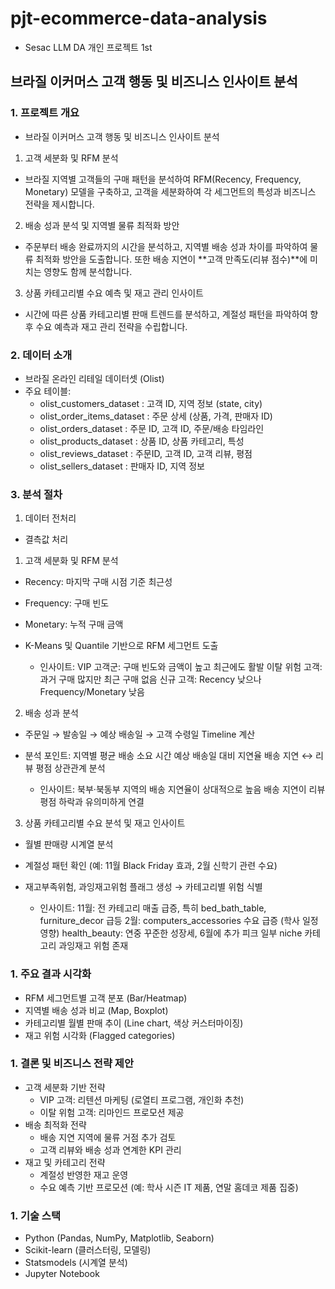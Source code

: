 # pjt-ecommerce-data-analysis
- Sesac LLM DA 개인 프로젝트 1st
## 브라질 이커머스 고객 행동 및 비즈니스 인사이트 분석
### 1. 프로젝트 개요
- 브라질 이커머스 고객 행동 및 비즈니스 인사이트 분석

1. 고객 세분화 및 RFM 분석
- 브라질 지역별 고객들의 구매 패턴을 분석하여 RFM(Recency, Frequency, Monetary) 모델을 구축하고, 고객을 세분화하여 각 세그먼트의 특성과 비즈니스 전략을 제시합니다.

2. 배송 성과 분석 및 지역별 물류 최적화 방안
- 주문부터 배송 완료까지의 시간을 분석하고, 지역별 배송 성과 차이를 파악하여 물류 최적화 방안을 도출합니다. 또한 배송 지연이 **고객 만족도(리뷰 점수)**에 미치는 영향도 함께 분석합니다.

3. 상품 카테고리별 수요 예측 및 재고 관리 인사이트
- 시간에 따른 상품 카테고리별 판매 트렌드를 분석하고, 계절성 패턴을 파악하여 향후 수요 예측과 재고 관리 전략을 수립합니다.

### 2. 데이터 소개
- 브라질 온라인 리테일 데이터셋 (Olist)
- 주요 테이블:
    - olist_customers_dataset : 고객 ID, 지역 정보 (state, city)
    - olist_order_items_dataset : 주문 상세 (상품, 가격, 판매자 ID)
    - olist_orders_dataset : 주문 ID, 고객 ID, 주문/배송 타임라인
    - olist_products_dataset : 상품 ID, 상품 카테고리, 특성
    - olist_reviews_dataset : 주문ID, 고객 ID, 고객 리뷰, 평점
    - olist_sellers_dataset : 판매자 ID, 지역 정보

### 3. 분석 절차

1. 데이터 전처리
- 결측값 처리

1. 고객 세분화 및 RFM 분석
- Recency: 마지막 구매 시점 기준 최근성
- Frequency: 구매 빈도
- Monetary: 누적 구매 금액
- K-Means 및 Quantile 기반으로 RFM 세그먼트 도출

    - 인사이트:
    VIP 고객군: 구매 빈도와 금액이 높고 최근에도 활발
    이탈 위험 고객: 과거 구매 많지만 최근 구매 없음
    신규 고객: Recency 낮으나 Frequency/Monetary 낮음

2. 배송 성과 분석
- 주문일 → 발송일 → 예상 배송일 → 고객 수령일 Timeline 계산
- 분석 포인트:
    지역별 평균 배송 소요 시간
    예상 배송일 대비 지연율
    배송 지연 ↔ 리뷰 평점 상관관계 분석

    - 인사이트:
    북부·북동부 지역의 배송 지연율이 상대적으로 높음
    배송 지연이 리뷰 평점 하락과 유의미하게 연결

3. 상품 카테고리별 수요 분석 및 재고 인사이트
- 월별 판매량 시계열 분석
- 계절성 패턴 확인 (예: 11월 Black Friday 효과, 2월 신학기 관련 수요)
- 재고부족위험, 과잉재고위험 플래그 생성 → 카테고리별 위험 식별

    - 인사이트:
    11월: 전 카테고리 매출 급증, 특히 bed_bath_table, furniture_decor 급등
    2월: computers_accessories 수요 급증 (학사 일정 영향)
    health_beauty: 연중 꾸준한 성장세, 6월에 추가 피크
    일부 niche 카테고리 과잉재고 위험 존재

### 1. 주요 결과 시각화
- RFM 세그먼트별 고객 분포 (Bar/Heatmap)
- 지역별 배송 성과 비교 (Map, Boxplot)
- 카테고리별 월별 판매 추이 (Line chart, 색상 커스터마이징)
- 재고 위험 시각화 (Flagged categories)

### 1. 결론 및 비즈니스 전략 제안

- 고객 세분화 기반 전략
    - VIP 고객: 리텐션 마케팅 (로열티 프로그램, 개인화 추천)
    - 이탈 위험 고객: 리마인드 프로모션 제공
- 배송 최적화 전략
    - 배송 지연 지역에 물류 거점 추가 검토
    - 고객 리뷰와 배송 성과 연계한 KPI 관리
- 재고 및 카테고리 전략
    - 계절성 반영한 재고 운영
    - 수요 예측 기반 프로모션 (예: 학사 시즌 IT 제품, 연말 홈데코 제품 집중)

### 1. 기술 스택
- Python (Pandas, NumPy, Matplotlib, Seaborn)
- Scikit-learn (클러스터링, 모델링)
- Statsmodels (시계열 분석)
- Jupyter Notebook